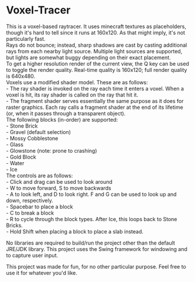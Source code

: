 # Voxel-Tracer

This is a voxel-based raytracer. It uses minecraft textures as placeholders, though it's hard to tell since it runs at 160x120. As that might imply, it's not particularly fast.  
Rays do not bounce; instead, sharp shadows are cast by casting additional rays from each nearby light source. Multiple light sources are supported, but lights are somewhat buggy depending on their exact placement.  
To get a higher resolution render of the current view, the Q key can be used to toggle the render quality. Real-time quality is 160x120; full render quality is 640x480.  
Voxels use a modified shader model. These are as follows:  
	- The ray shader is invoked on the ray each time it enters a voxel. When a voxel is hit, its ray shader is called on the ray that hit it.  
	- The fragment shader serves essentially the same purpose as it does for raster graphics. Each ray calls a fragment shader at the end of its lifetime (or, when it passes through a transparent object).  
The following blocks (in-order) are supported:  
	- Stone Brick  
	- Gravel (default selection)  
	- Mossy Cobblestone  
	- Glass  
	- Glowstone (note: prone to crashing)  
	- Gold Block  
	- Water  
	- Ice  
The controls are as follows:  
	- Click and drag can be used to look around  
	- W to move forward, S to move backwards  
	- A to look left, and D to look right. F and G can be used to look up and down, respectively.  
	- Spacebar to place a block  
	- C to break a block  
	- R to cycle through the block types. After Ice, this loops back to Stone Bricks.  
	- Hold Shift when placing a block to place a slab instead.  
  
No libraries are required to build/run the project other than the default JRE/JDK library. This project uses the Swing framework for windowing and to capture user input.
  
This project was made for fun, for no other particular purpose. Feel free to use it for whatever you'd like.